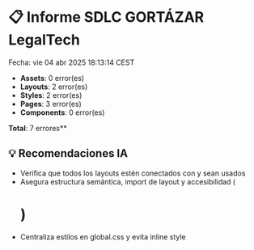 # 📋 Informe SDLC GORTÁZAR LegalTech
Fecha: vie 04 abr 2025 18:13:14 CEST

- **Assets**: 0 error(es)
- **Layouts**: 2 error(es)
- **Styles**: 2 error(es)
- **Pages**: 3 error(es)
- **Components**: 0 error(es)

**Total**: 7 errores**

## 💡 Recomendaciones IA
- Verifica que todos los layouts estén conectados con <slot /> y sean usados
- Asegura estructura semántica, import de layout y accesibilidad (<h1>)
- Centraliza estilos en global.css y evita inline style

